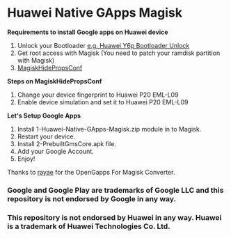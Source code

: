 # Huawei Native GApps Magisk

**Requirements to install Google apps on Huawei device**

1. Unlock your Bootloader [e.g. Huawei Y6p Bootloader Unlock](https://xdaforums.com/t/bootloader-unlock-for-huawei-y5p-y6p-honor-9s.4642984/) 
2. Get root access with Magisk (You need to patch your ramdisk partition with Magisk) 
3. [MagiskHidePropsConf](https://github.com/Magisk-Modules-Repo/MagiskHidePropsConf)

**Steps on MagiskHidePropsConf**
1. Change your device fingerprint to Huawei P20  EML-L09
2. Enable device simulation and set it to Huawei P20 EML-L09

**Let's Setup Google Apps**

1. Install 1-Huawei-Native-GApps-Magisk.zip module in to Magisk.
2. Restart your device.
3. Install 2-PrebuiltGmsCore.apk file.
4. Add your Google Account.
5. Enjoy!


Thanks to [rayae](https://github.com/rayae/OpenGapps-For-Magisk-Converter) for the OpenGapps For Magisk Converter.

### Google and Google Play are trademarks of Google LLC and this repository is not endorsed by Google in any way.
### This repository is not endorsed by Huawei in any way. Huawei is a trademark of Huawei Technologies Co. Ltd.
